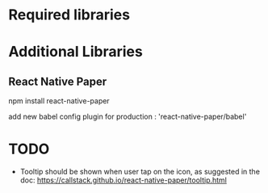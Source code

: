 # Required libraries

# Additional Libraries

## React Native Paper
npm install react-native-paper

add new babel config plugin for production : 'react-native-paper/babel'

# TODO

- Tooltip should be shown when user tap on the icon, as suggested in the doc: https://callstack.github.io/react-native-paper/tooltip.html

